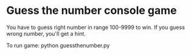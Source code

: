 # Guess the number console game

You have to guess right number in range 100-9999 to win. If you guess wrong number, you'll get a hint.

To run game:
    python guessthenumber.py
